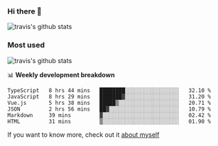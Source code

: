 ### Hi there 👋

<!--
**HondryTravis/HondryTravis** is a ✨ _special_ ✨ repository because its `README.md` (this file) appears on your GitHub profile.

Here are some ideas to get you started:

- 🔭 I’m currently working on ...
- 🌱 I’m currently learning ...
- 👯 I’m looking to collaborate on ...
- 🤔 I’m looking for help with ...
- 💬 Ask me about ...
- 📫 How to reach me: ...
- 😄 Pronouns: ...
- ⚡ Fun fact: ...
-->

![travis's github stats](https://github-readme-stats.vercel.app/api?username=HondryTravis&hide=stars)
### Most used
![travis's github stats](https://github-readme-stats.anuraghazra1.vercel.app/api/top-langs/?username=HondryTravis&layout=compact&hide_title=true)

📊 **Weekly development breakdown**

<!--START_SECTION:waka-->

```text
TypeScript   8 hrs 44 mins   ████████░░░░░░░░░░░░░░░░░   32.10 %
JavaScript   8 hrs 29 mins   ███████▓░░░░░░░░░░░░░░░░░   31.20 %
Vue.js       5 hrs 38 mins   █████▒░░░░░░░░░░░░░░░░░░░   20.71 %
JSON         2 hrs 56 mins   ██▓░░░░░░░░░░░░░░░░░░░░░░   10.79 %
Markdown     39 mins         ▓░░░░░░░░░░░░░░░░░░░░░░░░   02.42 %
HTML         31 mins         ▒░░░░░░░░░░░░░░░░░░░░░░░░   01.90 %
```

<!--END_SECTION:waka-->

If you want to know more, check out it [about myself](https://hondrytravis.github.io/)
